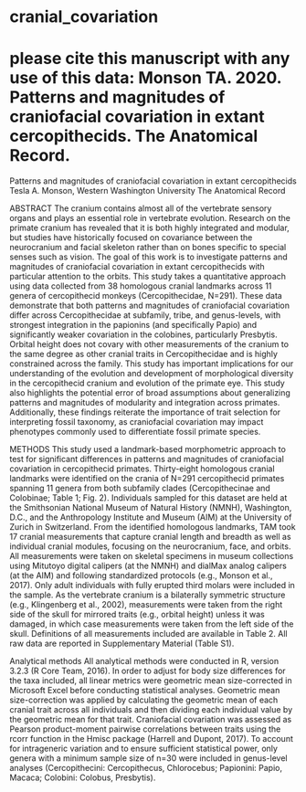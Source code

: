 # cranial_covariation
# please cite this manuscript with any use of this data: Monson TA. 2020. Patterns and magnitudes of craniofacial covariation in extant cercopithecids. The Anatomical Record.
Patterns and magnitudes of craniofacial covariation in extant cercopithecids
Tesla A. Monson, Western Washington University
The Anatomical Record
<p>ABSTRACT
The cranium contains almost all of the vertebrate sensory organs and plays an essential role in vertebrate evolution. Research on the primate cranium has revealed that it is both highly integrated and modular, but studies have historically focused on covariance between the neurocranium and facial skeleton rather than on bones specific to special senses such as vision. The goal of this work is to investigate patterns and magnitudes of craniofacial covariation in extant cercopithecids with particular attention to the orbits. This study takes a quantitative approach using data collected from 38 homologous cranial landmarks across 11 genera of cercopithecid monkeys (Cercopithecidae, N=291). These data demonstrate that both patterns and magnitudes of craniofacial covariation differ across Cercopithecidae at subfamily, tribe, and genus-levels, with strongest integration in the papionins (and specifically Papio) and significantly weaker covariation in the colobines, particularly Presbytis. Orbital height does not covary with other measurements of the cranium to the same degree as other cranial traits in Cercopithecidae and is highly constrained across the family. This study has important implications for our understanding of the evolution and development of morphological diversity in the cercopithecid cranium and evolution of the primate eye. This study also highlights the potential error of broad assumptions about generalizing patterns and magnitudes of modularity and integration across primates. Additionally, these findings reiterate the importance of trait selection for interpreting fossil taxonomy, as craniofacial covariation may impact phenotypes commonly used to differentiate fossil primate species.
<p>METHODS
This study used a landmark-based morphometric approach to test for significant differences in patterns and magnitudes of craniofacial covariation in cercopithecid primates. Thirty-eight homologous cranial landmarks were identified on the crania of N=291 cercopithecid primates spanning 11 genera from both subfamily clades (Cercopithecinae and Colobinae; Table 1; Fig. 2). Individuals sampled for this dataset are held at the Smithsonian National Museum of Natural History (NMNH), Washington, D.C., and the Anthropology Institute and Museum (AIM) at the University of Zurich in Switzerland. From the identified homologous landmarks, TAM took 17 cranial measurements that capture cranial length and breadth as well as individual cranial modules, focusing on the neurocranium, face, and orbits. All measurements were taken on skeletal specimens in museum collections using Mitutoyo digital calipers (at the NMNH) and dialMax analog calipers (at the AIM) and following standardized protocols (e.g., Monson et al., 2017). Only adult individuals with fully erupted third molars were included in the sample. As the vertebrate cranium is a bilaterally symmetric structure (e.g., Klingenberg et al., 2002), measurements were taken from the right side of the skull for mirrored traits (e.g., orbital height) unless it was damaged, in which case measurements were taken from the left side of the skull. Definitions of all measurements included are available in Table 2. All raw data are reported in Supplementary Material (Table S1).
<p>Analytical methods
All analytical methods were conducted in R, version 3.2.3 (R Core Team, 2016). In order to adjust for body size differences for the taxa included, all linear metrics were geometric mean size-corrected in Microsoft Excel before conducting statistical analyses. Geometric mean size-correction was applied by calculating the geometric mean of each cranial trait across all individuals and then dividing each individual value by the geometric mean for that trait. Craniofacial covariation was assessed as Pearson product-moment pairwise correlations between traits using the rcorr function in the Hmisc package (Harrell and Dupont, 2017). To account for intrageneric variation and to ensure sufficient statistical power, only genera with a minimum sample size of n=30 were included in genus-level analyses (Cercopithecini: Cercopithecus, Chlorocebus; Papionini: Papio, Macaca; Colobini: Colobus, Presbytis).


